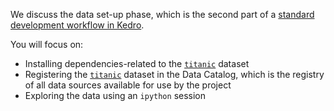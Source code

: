 We discuss the data set-up phase, which is the second part of a [standard development workflow in Kedro](https://kedro.readthedocs.io/en/stable/03_tutorial/01_spaceflights_tutorial.html#kedro-project-development-workflow). 

You will focus on:
- Installing dependencies-related to the [`titanic`](https://github.com/FilippoBovo/production-data-science/tree/master/tutorial/a-setup/exploration/data) dataset
- Registering the [`titanic`](https://github.com/FilippoBovo/production-data-science/tree/master/tutorial/a-setup/exploration/data) dataset in the Data Catalog, which is the registry of all data
 sources available for use by the project
- Exploring the data using an `ipython` session